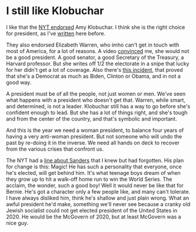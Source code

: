 # I still like Klobuchar
I like that the <a href="https://www.nytimes.com/interactive/2020/01/19/opinion/amy-klobuchar-elizabeth-warren-nytimes-endorsement.html">NYT endorsed</a> Amy Klobuchar. I think she is the right choice for president, as I've <a href="http://scripting.com/2018/11/23/205133.html">written</a> here before. 

They also endorsed Elizabeth Warren, who imho can't get in touch with most of America, for a lot of reasons. A video <a href="http://scripting.com/2019/11/05/212459.html">convinced</a> me, she would not be a good president. A good senator, a good Secretary of the Treasury, a Harvard professor. But she writes off 1/2 the electorate in a snipe that lucky for her didn't get a lot of coverage. Also there's <a href="http://scripting.com/liveblog/users/davewiner/2016/02/18/1034.html">this incident</a>, that proved that she's a Democrat as much as Biden, Clinton or Obama, and in not a good way. 

A president must be of all the people, not just women or men. We've seen what happens with a president who doesn't get that. Warren, while smart, and determined, is not a leader. Klobuchar still has a way to go before she's confident enough to lead. But she has a lot of things right, and she's tough and from the center of the country, and that's symbolic and important. 

And this is the year we need a woman president, to balance four years of having a very anti-woman president. But not someone who will undo the past by re-doing it in the inverse. We need all hands on deck to recover from the various crises that confront us. 

The NYT had a <a href="http://scripting.com/images/2020/01/20/nytOnSanders.png">line about Sanders</a> that I knew but had forgotten. His plan for change is this: Magic! He has such a personality that everyone, once he's elected, will get behind him. It's what teenage boys dream of when they grow up to hit a walk-off home run to win the World Series. The acclaim, the wonder, such a good boy! Well it would never be like that for Bernie. He's got a character only a few people like, and many can't tolerate. I have always disliked him, think he's shallow and just plain wrong. What an awful president he'd make, something we'll never see because a cranky old Jewish socialist could not get elected president of the United States in 2020. He would be the McGovern of 2020, but at least McGovern was a nice guy.

